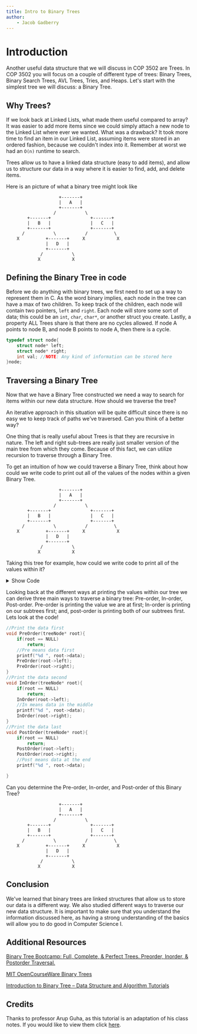 ```yaml
---
title: Intro to Binary Trees
author:
    - Jacob Gadberry
---
```


# Introduction

Another useful data structure that we will discuss in COP 3502 are Trees. In COP 3502 you will focus on a couple of different type of trees: Binary Trees, Binary Search Trees, AVL Trees, Tries, and Heaps. Let's start with the simplest tree we will discuss: a Binary Tree. 

## Why Trees?

If we look back at Linked Lists, what made them useful compared to array? It was easier to add more items since we could simply attach a new node to the Linked List where ever we wanted. What was a drawback? It took more time to find an item in our Linked List, assuming items were stored in an ordered fashion, because we couldn't index into it. Remember at worst we had an `O(n)` runtime to search.

Trees allow us to have a linked data structure (easy to add items), and allow us to structure our data in a way where it is easier to find, add, and delete items.

Here is an picture of what a binary tree might look like
```
                    +-------+
                    |   A   |
                    +-------+
                  /           \
        +-------+               +-------+           
        |   B   |               |   C   |
        +-------+               +-------+
      /           \           /          \
    X          +-------+     X            X
               |   D   |
               +-------+
             /           \
            X            X
```

## Defining the Binary Tree in code

Before we do anything with binary trees, we first need to set up a way to represent them in C. As the word binary implies, each node in the tree can have a max of two children. To keep track of the children, each node will contain two pointers, `left` and `right`. Each node will store some sort of data; this could be an `int`, `char`, `char*`, or another struct you create. Lastly, a property ALL Trees share is that there are no cycles allowed. If node A points to node B, and node B points to node A, then there is a cycle. 

```c
typedef struct node{
    struct node* left;
    struct node* right;
    int val; //NOTE: Any kind of information can be stored here
}node;
```

## Traversing a Binary Tree

Now that we have a Binary Tree constructed we need a way to search for items within our new data structure. How should we traverse the tree? 

An iterative approach in this situation will be quite difficult since there is no easy we to keep track of paths we've traversed. Can you think of a better way?

One thing that is really useful about Trees is that they are recursive in nature. The left and right sub-trees are really just smaller version of the main tree from which they come. Because of this fact, we can utilize recursion to traverse through a Binary Tree.

To get an intuition of how we could traverse a Binary Tree, think about how could we write code to print out all of the values of the nodes within a given Binary Tree.

```
                    +-------+
                    |   A   |
                    +-------+
                  /           \
        +-------+               +-------+           
        |   B   |               |   C   |
        +-------+               +-------+
      /           \           /          \
    X          +-------+     X            X
               |   D   |
               +-------+
             /           \
            X            X
```

Taking this tree for example, how could we write code to print all of the values within it?

<details>
<summary>Show Code</summary>

One way we could do this is as follows; print the value of the node we are at, then print the left and right subtrees. Print the value of one of the other subtrees and then the node we are at. Print the values of both of the subtrees then print the node we are at.

The code could look something like this

```c
void printTree(treeNode* root){
  if(root == NULL)
    return;
  //Print the node we are at first
  printf("%d", root->data);
  //Print both of the subtrees of root
  printTree(root->left);
  printTree(root->right);
}
```

Can you come up with the other two mentioned above?
</details>

Looking back at the different ways at printing the values within our tree we can derive three main ways to traverse a binary tree: Pre-order, In-order, Post-order. Pre-order is printing the value we are at first; In-order is printing on our subtrees first; and, post-order is printing both of our subtrees first. Lets look at the code!

```c
//Print the data first
void PreOrder(treeNode* root){
	if(root == NULL)
		return;
	//Pre means data first
	printf("%d ", root->data);
	PreOrder(root->left);
	PreOrder(root->right);
}
//Print the data second
void InOrder(treeNode* root){
	if(root == NULL)
		return;
	InOrder(root->left);
	//In means data in the middle
	printf("%d ", root->data);
	InOrder(root->right);
}
//Print the data last
void PostOrder(treeNode* root){
	if(root == NULL)
		return;
	PostOrder(root->left);
	PostOrder(root->right);
	//Post means data at the end
	printf("%d ", root->data);

}
```

Can you determine the Pre-order, In-order, and Post-order of this Binary Tree?

```
                    +-------+
                    |   A   |
                    +-------+
                  /           \
        +-------+               +-------+           
        |   B   |               |   C   |
        +-------+               +-------+
      /           \           /          \
    X          +-------+     X            X
               |   D   |
               +-------+
             /           \
            X            X
```

## Conclusion

 We've learned that binary trees are linked structures that allow us to store our data is a different way. We also studied different ways to traverse our new data structure. It is important to make sure that you understand the information discussed here, as having a strong understanding of the basics will allow you to do good in Computer Science I.

## Additional Resources

[Binary Tree Bootcamp: Full, Complete, & Perfect Trees. Preorder, Inorder, & Postorder Traversal.](https://www.youtube.com/watch?v=BHB0B1jFKQc&t=1033s)

[MIT OpenCourseWare Binary Trees](https://ocw.mit.edu/courses/6-006-introduction-to-algorithms-spring-2020/resources/lecture-6-binary-trees-part-1/)

[Introduction to Binary Tree – Data Structure and Algorithm Tutorials](https://www.geeksforgeeks.org/introduction-to-binary-tree-data-structure-and-algorithm-tutorials/)

## Credits

Thanks to professor Arup Guha, as this tutorial is an adaptation of his class notes. If you would like to view them click [here](https://www.cs.ucf.edu/~dmarino/ucf/transparency/cop3502/lec/BinaryTrees-1.pdf).